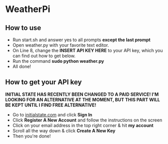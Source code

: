 # WeatherPi
## How to use
* Run start.sh and answer yes to all prompts **except the last prompt**
* Open weather.py with your favorite text editor.
* On Line 8, change the **INSERT API KEY HERE** to your API key, which you can find out how to get below.
* Run the command **sudo python weather.py**
* All done!


## How to get your API key
**INITIAL STATE HAS RECENTLY BEEN CHANGED TO A PAID SERVICE! I'M LOOKING FOR AN ALTERNATIVE AT THE MOMENT, BUT THIS PART WILL BE KEPT UNTIL I FIND FREE ALTERNATIVE!**
* Go to [initialstate.com](https://www.initialstate.com/) and click **Sign In** 
* Click **Register A New Account** and follow the instructions on the screen
* Click on your email address in the top right corner & hit **my account**
* Scroll all the way down & click **Create A New Key**
* Then you're done!
